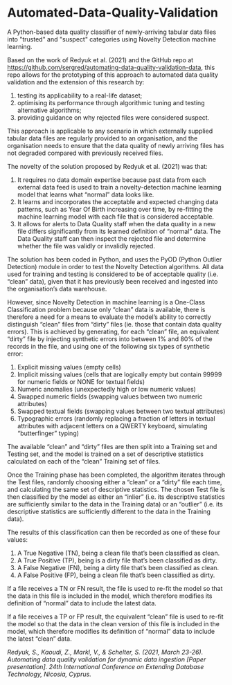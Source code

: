 # Automated-Data-Quality-Validation
A Python-based data quality classifier of newly-arriving tabular data files into "trusted" and "suspect" categories using Novelty Detection machine learning.

Based on the work of Redyuk et al. (2021) and the GitHub repo at https://github.com/sergred/automating-data-quality-validation-data, this repo allows for the prototyping of this approach to automated data quality validation and the extension of this research by:
1.	testing its applicability to a real-life dataset;
2.	optimising its performance through algorithmic tuning and testing alternative algorithms;
3.	providing guidance on why rejected files were considered suspect.

This approach is applicable to any scenario in which externally supplied tabular data files are regularly provided to an organisation, and the organisation needs to ensure that the data quality of newly arriving files has not degraded compared with previously received files.

The novelty of the solution proposed by Redyuk et al. (2021) was that:
1.	It requires no data domain expertise because past data from each external data feed is used to train a novelty-detection machine learning model that learns what “normal” data looks like.
2.	It learns and incorporates the acceptable and expected changing data patterns, such as Year Of Birth increasing over time, by re-fitting the machine learning model with each file that is considered acceptable.
3.	It allows for alerts to Data Quality staff when the data quality in a new file differs significantly from its learned definition of “normal” data. The Data Quality staff can then inspect the rejected file and determine whether the file was validly or invalidly rejected.

The solution has been coded in Python, and uses the PyOD (Python Outlier Detection) module in order to test the Novelty Detection algorithms. All data used for training and testing is considered to be of acceptable quality (i.e. “clean” data), given that it has previously been received and ingested into the organisation’s data warehouse.

However, since Novelty Detection in machine learning is a One-Class Classification problem because only “clean” data is available, there is therefore a need for a means to evaluate the model’s ability to correctly distinguish “clean” files from “dirty” files (ie. those that contain data quality errors). This is achieved by generating, for each “clean” file, an equivalent “dirty” file by injecting synthetic errors into between 1% and 80% of the records in the file, and using one of the following six types of synthetic error:
1.	Explicit missing values (empty cells)
2.	Implicit missing values (cells that are logically empty but contain 99999 for numeric fields or NONE for textual fields)
3.	Numeric anomalies (unexpectedly high or low numeric values)
4.	Swapped numeric fields (swapping values between two numeric attributes)
5.	Swapped textual fields (swapping values between two textual attributes)
6.	Typographic errors (randomly replacing a fraction of letters in textual attributes with adjacent letters on a QWERTY keyboard, simulating “butterfinger” typing)

The available “clean” and “dirty” files are then split into a Training set and Testing set, and the model is trained on a set of descriptive statistics calculated on each of the “clean” Training set of files.

Once the Training phase has been completed, the algorithm iterates through the Test files, randomly choosing either a “clean” or a “dirty” file each time, and calculating the same set of descriptive statistics. The chosen Test file is then classified by the model as either an “inlier” (i.e. its descriptive statistics are sufficiently similar to the data in the Training data) or an “outlier” (i.e. its descriptive statistics are sufficiently different to the data in the Training data).

The results of this classification can then be recorded as one of these four values:
1.	A True Negative (TN), being a clean file that’s been classified as clean.
2.	A True Positive (TP), being is a dirty file that’s been classified as dirty.
3.	A False Negative (FN), being a dirty file that’s been classified as clean.
4.	A False Positive (FP), being a clean file that’s been classified as dirty.

If a file receives a TN or FN result, the file is used to re-fit the model so that the data in this file is included in the model, which therefore modifies its definition of “normal” data to include the latest data.

If a file receives a TP or FP result, the equivalent “clean” file is used to re-fit the model so that the data in the clean version of this file is included in the model, which therefore modifies its definition of “normal” data to include the latest “clean” data.

_Redyuk, S., Kaoudi, Z., Markl, V., & Schelter, S. (2021, March 23-26). Automating data quality validation for dynamic data ingestion [Paper presentation]. 24th International Conference on Extending Database Technology, Nicosia, Cyprus._
